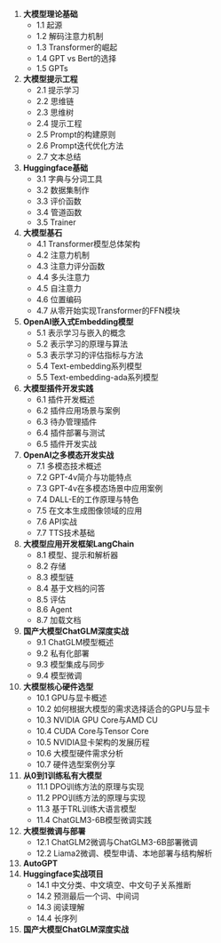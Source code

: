 1. **大模型理论基础**
   - 1.1 起源
   - 1.2 解码注意力机制
   - 1.3 Transformer的崛起
   - 1.4 GPT vs Bert的选择
   - 1.5 GPTs
2. **大模型提示工程**
   - 2.1 提示学习
   - 2.2 思维链
   - 2.3 思维树
   - 2.4 提示工程
   - 2.5 Prompt的构建原则
   - 2.6 Prompt迭代优化方法
   - 2.7 文本总结
3. **Huggingface基础**
   - 3.1 字典与分词工具
   - 3.2 数据集制作
   - 3.3 评价函数
   - 3.4 管道函数
   - 3.5 Trainer
4. **大模型基石**
   - 4.1 Transformer模型总体架构
   - 4.2 注意力机制
   - 4.3 注意力评分函数
   - 4.4 多头注意力
   - 4.5 自注意力
   - 4.6 位置编码
   - 4.7 从零开始实现Transformer的FFN模块
5. **OpenAI嵌入式Embedding模型**
   - 5.1 表示学习与嵌入的概念
   - 5.2 表示学习的原理与算法
   - 5.3 表示学习的评估指标与方法
   - 5.4 Text-embedding系列模型
   - 5.5 Text-embedding-ada系列模型
6. **大模型插件开发实践**
   - 6.1 插件开发概述
   - 6.2 插件应用场景与案例
   - 6.3 待办管理插件
   - 6.4 插件部署与测试
   - 6.5 插件开发实战
7. **OpenAI之多模态开发实战**
   - 7.1 多模态技术概述
   - 7.2 GPT-4v简介与功能特点
   - 7.3 GPT-4v在多模态场景中应用案例
   - 7.4 DALL-E的工作原理与特色
   - 7.5 在文本生成图像领域的应用
   - 7.6 API实战
   - 7.7 TTS技术基础
8. **大模型应用开发框架LangChain**
   - 8.1 模型、提示和解析器
   - 8.2 存储
   - 8.3 模型链
   - 8.4 基于文档的问答
   - 8.5 评估
   - 8.6 Agent
   - 8.7 加载文档
9. **国产大模型ChatGLM深度实战**
   - 9.1 ChatGLM模型概述
   - 9.2 私有化部署
   - 9.3 模型集成与同步
   - 9.4 模型微调
10. **大模型核心硬件选型**
    - 10.1 GPU与显卡概述
    - 10.2 如何根据大模型的需求选择适合的GPU与显卡
    - 10.3 NVIDIA GPU Core与AMD CU
    - 10.4 CUDA Core与Tensor Core
    - 10.5 NVIDIA显卡架构的发展历程
    - 10.6 大模型硬件需求分析
    - 10.7 硬件选型案例分享
11. **从0到1训练私有大模型**
    - 11.1 DPO训练方法的原理与实现
    - 11.2 PPO训练方法的原理与实现
    - 11.3 基于TRL训练大语言模型
    - 11.4 ChatGLM3-6B模型微调实践
12. **大模型微调与部署**
    - 12.1 ChatGLM2微调与ChatGLM3-6B部署微调
    - 12.2 Liama2微调、模型申请、本地部署与结构解析
13. **AutoGPT**
14. **Huggingface实战项目**
    - 14.1 中文分类、中文填空、中文句子关系推断
    - 14.2 预测最后一个词、中间词
    - 14.3 阅读理解
    - 14.4 长序列
15. **国产大模型ChatGLM深度实战**
